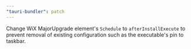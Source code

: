 ```yaml
---
"tauri-bundler": patch
---
```


Change WiX MajorUpgrade element's `Schedule` to `afterInstallExecute` to prevent removal of existing configuration such as the executable's pin to taskbar.
